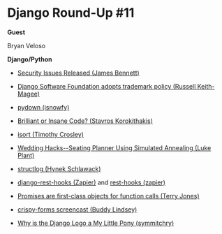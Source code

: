 # Django Round-Up #11

**Guest**

Bryan Veloso

**Django/Python**

* [Security Issues Released (James Bennett)](https://www.djangoproject.com/weblog/2013/sep/15/security/)
* [Django Software Foundation adopts trademark policy (Russell Keith-Magee)](https://www.djangoproject.com/weblog/2013/sep/12/django-software-foundation-adopts-trademark-policy/)

* [pydown (isnowfy)](https://github.com/isnowfy/pydown)
* [Brilliant or Insane Code? (Stavros Korokithakis)](http://www.stavros.io/posts/brilliant-or-insane-code/)
* [isort (Timothy Crosley)](https://github.com/timothycrosley/isort)
* [Wedding Hacks--Seating Planner Using Simulated Annealing (Luke Plant)](http://lukeplant.me.uk/blog/posts/wedding-hacks---seating-planner-using-simulated-annealing/)
* [structlog (Hynek Schlawack)](https://structlog.readthedocs.org/en/0.1.0/)
* [django-rest-hooks (Zapier)](https://github.com/zapier/django-rest-hooks) and [rest-hooks (zapier)](http://resthooks.org/)
* [Promises are first-class objects for function calls (Terry Jones)](http://blogs.fluidinfo.com/terry/2013/09/12/promises-are-first-class-objects-for-function-calls/)
* [crispy-forms screencast (Buddy Lindsey)](https://godjango.com/29-crispy-forms/)
* [Why is the Django Logo a My Little Pony (symmitchry)](www.reddit.com/r/django/comments/1miowl/why_is_the_django_logo_a_my_little_pony/)
